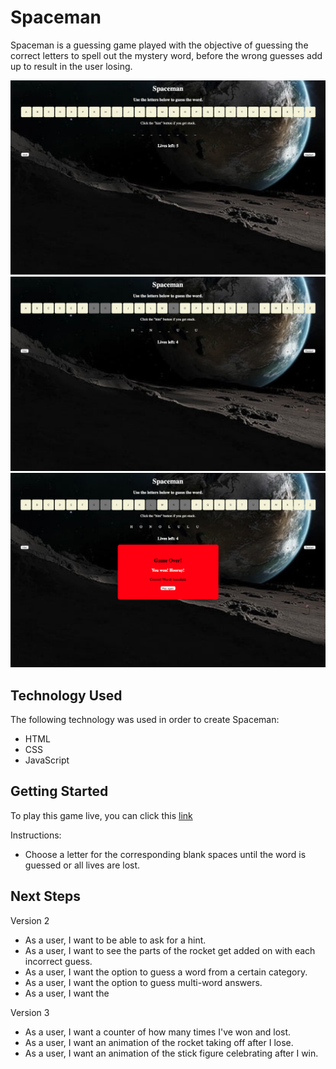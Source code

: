 # Spaceman
Spaceman is a guessing game played with the objective of guessing the correct letters to spell out the mystery word, before the wrong guesses add up to result in the user losing.

![](ss1.png)
![](ss2.png)
![](ss3.png)

## Technology Used
The following technology was used in order to create Spaceman:
- HTML
- CSS 
- JavaScript

## Getting Started
To play this game live, you can click this [link](https://wfung14.github.io/Spaceman-1/)

Instructions:
- Choose a letter for the corresponding blank spaces until the word is guessed or all lives are lost.

## Next Steps

Version 2
- As a user, I want to be able to ask for a hint.
- As a user, I want to see the parts of the rocket get added on with each incorrect guess.
- As a user, I want the option to guess a word from a certain category.
- As a user, I want the option to guess multi-word answers.
- As a user, I want the 

Version 3
- As a user, I want a counter of how many times I've won and lost.
- As a user, I want an animation of the rocket taking off after I lose.
- As a user, I want an animation of the stick figure celebrating after I win.
